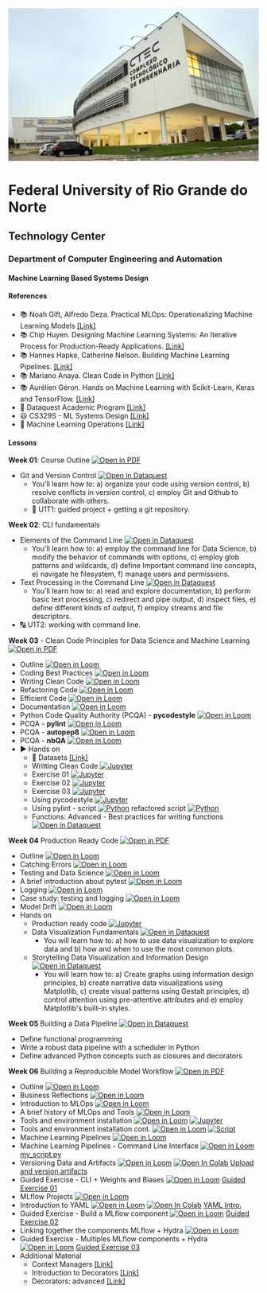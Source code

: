
<center><img width="800" src="images/ctec.jpeg"></center>

# Federal University of Rio Grande do Norte
## Technology Center
### Department of Computer Engineering and Automation 
#### Machine Learning Based Systems Design

#### References

- :books: Noah Gift, Alfredo Deza. Practical MLOps: Operationalizing Machine Learning Models [[Link]](https://www.oreilly.com/library/view/practical-mlops/9781098103002/)
- :books: Chip Huyen. Designing Machine Learning Systems: An Iterative Process for Production-Ready Applications. [[Link]](https://www.oreilly.com/library/view/designing-machine-learning/9781098107956/)
- :books: Hannes Hapke, Catherine Nelson. Building Machine Learning Pipelines. [[Link]](https://www.oreilly.com/library/view/building-machine-learning/9781492053187/)
- :books: Mariano Anaya. Clean Code in Python [[Link]](https://www.packtpub.com/product/clean-code-in-python-second-edition/9781800560215)
- :books: Aurélien Géron. Hands on Machine Learning with Scikit-Learn, Keras and TensorFlow. [[Link]](https://www.oreilly.com/library/view/hands-on-machine-learning/9781492032632/)
- :fist_right: Dataquest Academic Program [[Link]](https://www.dataquest.io/academic-program/)
- :smiley: CS329S - ML Systems Design [[Link]](https://stanford-cs329s.github.io/syllabus.html)
- :dart: Machine Learning Operations [[Link]](https://ml-ops.org/)

#### Lessons

**Week 01**: Course Outline [![Open in PDF](https://img.shields.io/badge/-PDF-EC1C24?style=flat-square&logo=adobeacrobatreader)](https://github.com/ivanovitchm/mlops/tree/main/lessons/week_01/course_outline.pdf)
- Git and Version Control [![Open in Dataquest](https://img.shields.io/badge/link-dataquest-green)](https://www.dataquest.io/course/git-and-vcs/)
    - You'll learn how to: a) organize your code using version control, b) resolve conflicts in version control, c) employ Git and Github to collaborate with others.
    - :facepunch: U1T1: guided project + getting a git repository.
    
**Week 02**: CLI fundamentals
- Elements of the Command Line [![Open in Dataquest](https://img.shields.io/badge/link-dataquest-green)](https://www.dataquest.io/course/command-line-elements/)
    - You'll learn how to: a) employ the command line for Data Science, b) modify the behavior of commands with options, c) employ glob patterns and wildcards, d) define Important command line concepts, e) navigate he filesystem, f) manage users and permissions.
- Text Processing in the Command Line [![Open in Dataquest](https://img.shields.io/badge/link-dataquest-green)](https://www.dataquest.io/course/text-processing-cli/)
    - You'll learn how to: a) read and explore documentation, b) perform basic text processing, c) redirect and pipe output, d) inspect files, e) define different kinds of output, f) employ streams and file descriptors.
- :capital_abcd: U1T2: working with command line.


**Week 03** - Clean Code Principles for Data Science and Machine Learning [![Open in PDF](https://img.shields.io/badge/-PDF-EC1C24?style=flat-square&logo=adobeacrobatreader)](https://github.com/ivanovitchm/mlops/blob/main/lessons/week_03/Coding_Best_Practices.pdf)
	
- Outline [![Open in Loom](https://img.shields.io/badge/-Video-83DA77?style=flat-square&logo=loom)](https://loom.com/share/22c62817b7044d00971024b300f854ca)
- Coding Best Practices [![Open in Loom](https://img.shields.io/badge/-Video-83DA77?style=flat-square&logo=loom)](https://loom.com/share/e40da31a79614d539e4bd98e8a846c0c)
- Writing Clean Code [![Open in Loom](https://img.shields.io/badge/-Video-83DA77?style=flat-square&logo=loom)](https://loom.com/share/9936fa3c506648ce9e623e4efdf3b981)
- Refactoring Code [![Open in Loom](https://img.shields.io/badge/-Video-83DA77?style=flat-square&logo=loom)](https://loom.com/share/00431f4eb13d47babe9c5019c297ce6e)
- Efficient Code [![Open in Loom](https://img.shields.io/badge/-Video-83DA77?style=flat-square&logo=loom)](https://loom.com/share/7962eff4f3bc4254a860258b900d59eb)
- Documentation [![Open in Loom](https://img.shields.io/badge/-Video-83DA77?style=flat-square&logo=loom)](https://loom.com/share/766f75940d0f4a81ba7aafd9332bcb72)
- Python Code Quality Authority (PCQA) - **pycodestyle** [![Open in Loom](https://img.shields.io/badge/-Video-83DA77?style=flat-square&logo=loom)](https://loom.com/share/750f69d757ac48e187a1de6ea463a69c)
- PCQA - **pylint** [![Open in Loom](https://img.shields.io/badge/-Video-83DA77?style=flat-square&logo=loom)](https://loom.com/share/0baabe39682c4b04a77db41213973f0e)
- PCQA - **autopep8** [![Open in Loom](https://img.shields.io/badge/-Video-83DA77?style=flat-square&logo=loom)](https://loom.com/share/8d638ca9db564b44bb17abfe0ef97727)
- PCQA - **nbQA** [![Open in Loom](https://img.shields.io/badge/-Video-83DA77?style=flat-square&logo=loom)](https://loom.com/share/5880424f13c745a29263e1757407db69)
- :arrow_forward: Hands on 
	- :floppy_disk: Datasets [[Link]](https://github.com/ivanovitchm/mlops/blob/main/lessons/week_03/data)
	- Writting Clean Code [![Jupyter](https://img.shields.io/badge/-Notebook-191A1B?style=flat-square&logo=jupyter)](https://github.com/ivanovitchm/mlops/blob/main/lessons/week_03/code/1_Writing_Clean_Code.ipynb)
	- Exercise 01 [![Jupyter](https://img.shields.io/badge/-Notebook-191A1B?style=flat-square&logo=jupyter)](https://github.com/ivanovitchm/mlops/blob/main/lessons/week_03/code/exercise_01_refactoring_code.ipynb)
	- Exercise 02 [![Jupyter](https://img.shields.io/badge/-Notebook-191A1B?style=flat-square&logo=jupyter)](https://github.com/ivanovitchm/mlops/blob/main/lessons/week_03/code/exercise_02_optimizing_code_common_books_example.ipynb)
	- Exercise 03 [![Jupyter](https://img.shields.io/badge/-Notebook-191A1B?style=flat-square&logo=jupyter)](https://github.com/ivanovitchm/mlops/blob/main/lessons/week_03/code/exercise_03_optimizing_code_holiday_gifts.ipynb)
	- Using pycodestyle [![Jupyter](https://img.shields.io/badge/-Notebook-191A1B?style=flat-square&logo=jupyter)](https://github.com/ivanovitchm/mlops/blob/main/lessons/week_03/code/Using_pycodestyle.ipynb)
	- Using pylint - script [![Python](https://img.shields.io/badge/-Script-gray?style=flat-square&logo=python)](https://github.com/ivanovitchm/mlops/blob/main/lessons/week_03/code/using_pylint.py) refactored script [![Python](https://img.shields.io/badge/-Script-gray?style=flat-square&logo=python)](https://github.com/ivanovitchm/mlops/blob/main/lessons/week_03/code/using_pylint_refactored.py)
	- Functions: Advanced - Best practices for writing functions [![Open in Dataquest](https://img.shields.io/badge/link-dataquest-green)](https://www.dataquest.io/course/python-advanced-functions/)
    
**Week 04** Production Ready Code [![Open in PDF](https://img.shields.io/badge/-PDF-EC1C24?style=flat-square&logo=adobeacrobatreader)](https://github.com/ivanovitchm/mlops/blob/main/lessons/week_04/production_ready_code.pdf)
- Outline [![Open in Loom](https://img.shields.io/badge/-Video-83DA77?style=flat-square&logo=loom)](https://loom.com/share/23b3e0e46d9c4a0694076b8b946dba49)
- Catching Errors [![Open in Loom](https://img.shields.io/badge/-Video-83DA77?style=flat-square&logo=loom)](https://loom.com/share/92a41ada029a47139e8db0ed9013260b)
- Testing and Data Science [![Open in Loom](https://img.shields.io/badge/-Video-83DA77?style=flat-square&logo=loom)](https://loom.com/share/2bfa70efd597484380a15351b51dddb6)
- A brief introduction about pytest [![Open in Loom](https://img.shields.io/badge/-Video-83DA77?style=flat-square&logo=loom)](https://loom.com/share/401fbe0c7d234616bc0f0a253ca7066e)
- Logging [![Open in Loom](https://img.shields.io/badge/-Video-83DA77?style=flat-square&logo=loom)](https://loom.com/share/ef653e27a24a4253b573601888d57813)
- Case study: testing and logging [![Open in Loom](https://img.shields.io/badge/-Video-83DA77?style=flat-square&logo=loom)](https://loom.com/share/a47ca7aa1b294da4b5cb5c732056bd74)
- Model Drift [![Open in Loom](https://img.shields.io/badge/-Video-83DA77?style=flat-square&logo=loom)](https://loom.com/share/188460d86ff4444d84ad46e3021d3ece)
- Hands on
	- Production ready code [![Jupyter](https://img.shields.io/badge/-Notebook-191A1B?style=flat-square&logo=jupyter)](https://github.com/ivanovitchm/mlops/blob/main/lessons/week_04/Production_Ready_Code.ipynb)
	- Data Visualization Fundamentals [![Open in Dataquest](https://img.shields.io/badge/link-dataquest-green)](https://app.dataquest.io/course/data-visualization-fundamentals)
        - You will learn how to: a) how to use data visualization to explore data and b) how and when to use the most common plots.
	- Storytelling Data Visualization and Information Design [![Open in Dataquest](https://img.shields.io/badge/link-dataquest-green)](https://app.dataquest.io/course/storytelling-information-design)
        - You will learn how to: a) Create graphs using information design principles, b) create narrative data visualizations using Matplotlib, c) create visual patterns using Gestalt principles, d) control attention using pre-attentive attributes and e) employ Matplotlib's built-in styles.
        
**Week 05** Building a Data Pipeline [![Open in Dataquest](https://img.shields.io/badge/link-dataquest-green)](https://www.dataquest.io/course/building-a-data-pipeline/)
- Define functional programming
- Write a robust data pipeline with a scheduler in Python
- Define advanced Python concepts such as closures and decorators

**Week 06** Building a Reproducible Model Workflow [![Open in PDF](https://img.shields.io/badge/-PDF-EC1C24?style=flat-square&logo=adobeacrobatreader)](https://github.com/ivanovitchm/mlops/blob/main/lessons/week_06/week_06_building_a_reproducible_model_workflow.pdf)
- Outline [![Open in Loom](https://img.shields.io/badge/-Video-83DA77?style=flat-square&logo=loom)](https://loom.com/share/ffda8c71fc73420bb033fec66154e7fd)
- Business Reflections [![Open in Loom](https://img.shields.io/badge/-Video-83DA77?style=flat-square&logo=loom)](https://loom.com/share/512b085e97df4ca4ad1e9b8794d271a2)
- Introduction to MLOps [![Open in Loom](https://img.shields.io/badge/-Video-83DA77?style=flat-square&logo=loom)](https://loom.com/share/3a900fc1485b485ebbff37aa48dd8a2c)
- A brief history of MLOps and Tools [![Open in Loom](https://img.shields.io/badge/-Video-83DA77?style=flat-square&logo=loom)](https://loom.com/share/a24d9f4fb71941439d3623b07e5462ed)
- Tools and environment installation [![Open in Loom](https://img.shields.io/badge/-Video-83DA77?style=flat-square&logo=loom)](https://loom.com/share/3f7ee44dbf00405a97610de213c74027) [![Jupyter](https://img.shields.io/badge/-Notebook-191A1B?style=flat-square&logo=jupyter)](https://github.com/ivanovitchm/mlops/blob/main/lessons/week_06/code/README.ipynb)
- Tools and environment installation cont. [![Open in Loom](https://img.shields.io/badge/-Video-83DA77?style=flat-square&logo=loom)](https://loom.com/share/c7e2699454fe41b2a1e07fcdfd0ae636) [![Script](https://img.shields.io/badge/yml-script-lightgrey)](https://github.com/ivanovitchm/mlops/blob/main/lessons/week_06/code/environment.yml)
- Machine Learning Pipelines [![Open in Loom](https://img.shields.io/badge/-Video-83DA77?style=flat-square&logo=loom)](https://loom.com/share/0a9d618a414c4e00b919f37c0f0f3fe0)
- Machine Learning Pipelines - Command Line Interface [![Open in Loom](https://img.shields.io/badge/-Video-83DA77?style=flat-square&logo=loom)](https://loom.com/share/ce45492a9cbf474999ca17079e18f2bf) [my_script.py](https://github.com/ivanovitchm/mlops/blob/main/lessons/week_06/code/my_script.py)
- Versioning Data and Artifacts [![Open in Loom](https://img.shields.io/badge/-Video-83DA77?style=flat-square&logo=loom)](https://loom.com/share/dc0afb390ea1477a9fa0ed94c3771b32) [![Open In Colab](https://colab.research.google.com/assets/colab-badge.svg)](http://colab.research.google.com/github/ivanovitchm/mlops/blob/main/lessons/week_06/code/upload-and-version-artifacts.ipynb) [Upload and version artifacts](https://github.com/ivanovitchm/mlops/blob/main/lessons/week_06/code/upload-and-version-artifacts.ipynb)
- Guided Exercise - CLI + Weights and Biases [![Open in Loom](https://img.shields.io/badge/-Video-83DA77?style=flat-square&logo=loom)](https://loom.com/share/84b54f1b3fce489684cb9abaa53cd1ad) [Guided Exercise 01](https://github.com/ivanovitchm/mlops/blob/main/lessons/week_06/code/guided_exercise_01.zip)
- MLflow Projects [![Open in Loom](https://img.shields.io/badge/-Video-83DA77?style=flat-square&logo=loom)](https://loom.com/share/6cc212dcf75b44599611aa3554d59baf)
- Introduction to YAML [![Open in Loom](https://img.shields.io/badge/-Video-83DA77?style=flat-square&logo=loom)](https://loom.com/share/21091ed6345f412bb55d641f71b80846) [![Open In Colab](https://colab.research.google.com/assets/colab-badge.svg)](http://colab.research.google.com/github/ivanovitchm/mlops/blob/main/lessons/week_06/code/Introduction_to_YAML.ipynb) [YAML Intro.](https://github.com/ivanovitchm/mlops/blob/main/lessons/week_06/code/Introduction_to_YAML.ipynb)
- Guided Exercise - Build a MLflow component [![Open in Loom](https://img.shields.io/badge/-Video-83DA77?style=flat-square&logo=loom)](https://loom.com/share/1d31eef285e8462d8b23a70c904952e6) [Guided Exercise 02](https://github.com/ivanovitchm/mlops/blob/main/lessons/week_06/code/guide_exercise_02.zip)
- Linking together the components MLflow + Hydra [![Open in Loom](https://img.shields.io/badge/-Video-83DA77?style=flat-square&logo=loom)](https://loom.com/share/45eafb8eada046939b9747b2fbff689f)
- Guided Exercise - Multiples MLflow components + Hydra [![Open in Loom](https://img.shields.io/badge/-Video-83DA77?style=flat-square&logo=loom)](https://loom.com/share/a9bf75d308464f5b8945cf7e4d63357d) [Guided Exercise 03](https://github.com/ivanovitchm/mlops/blob/main/lessons/week_06/code/guide_exercise_03.zip)
- Additional Material
	- Context Managers [[Link]](https://app.dataquest.io/c/72/m/412/context-managers/2/using-context-managers)
	- Introduction to Decorators [[Link]](https://app.dataquest.io/c/72/m/413/introduction-to-decorators)
	- Decorators: advanced [[Link]](https://app.dataquest.io/c/72/m/414/decorators%3A-advanced)


